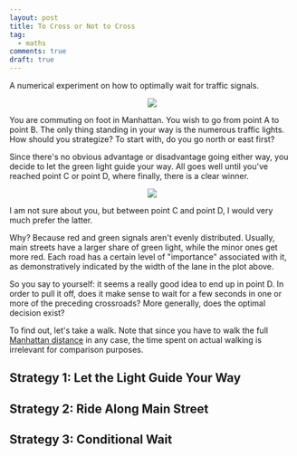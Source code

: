 ```yaml
---
layout: post
title: To Cross or Not to Cross
tag:
  - maths
comments: true
draft: true
---
```


A numerical experiment on how to optimally wait for traffic signals.

<div align="center">
  <img src="https://shawenyao.github.io/R/output/to_cross_or_not_to_cross/plot1.svg" />
</div>

You are commuting on foot in Manhattan. You wish to go from point A to point B. The only thing standing in your way is the numerous traffic lights. How should you strategize? To start with, do you go north or east first?

Since there's no obvious advantage or disadvantage going either way, you decide to let the green light guide your way. All goes well until you've reached point C or point D, where finally, there is a clear winner.

<div align="center">
  <img src="https://shawenyao.github.io/R/output/to_cross_or_not_to_cross/plot2.svg" />
</div>

I am not sure about you, but between point C and point D, I would very much prefer the latter.

Why? Because red and green signals aren't evenly distributed. Usually, main streets have a larger share of green light, while the minor ones get more red. Each road has a certain level of "importance" associated with it, as demonstratively indicated by the width of the lane in the plot above.

So you say to yourself: it seems a really good idea to end up in point D. In order to pull it off, does it make sense to wait for a few seconds in one or more of the preceding crossroads? More generally, does the optimal decision exist?

To find out, let's take a walk. Note that since you have to walk the full [Manhattan distance](https://en.wikipedia.org/wiki/Taxicab_geometry) in any case, the time spent on actual walking is irrelevant for comparison purposes.

## Strategy 1: Let the Light Guide Your Way

## Strategy 2: Ride Along Main Street

## Strategy 3: Conditional Wait
